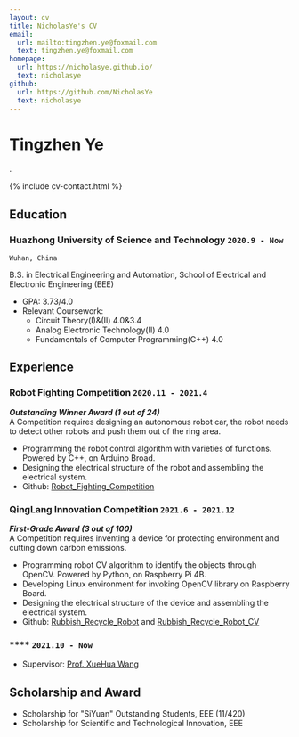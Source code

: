 ```yaml
---
layout: cv
title: NicholasYe's CV
email:
  url: mailto:tingzhen.ye@foxmail.com
  text: tingzhen.ye@foxmail.com
homepage:
  url: https://nicholasye.github.io/
  text: nicholasye
github:
  url: https://github.com/NicholasYe
  text: nicholasye
---
```


# Tingzhen Ye
.

<!--
include contact information from the front matter
Supported arguments:
    - homepage: url, text
    - phone
    - email
-->

{% include cv-contact.html %}

## Education

### **Huazhong University of Science and Technology** `2020.9 - Now`

```
Wuhan, China
```

B.S. in Electrical Engineering and Automation, School of Electrical and Electronic Engineering (EEE)
- GPA: 3.73/4.0
- Relevant Coursework:
  - Circuit Theory(I)&(II) 4.0&3.4
  - Analog Electronic Technology(II) 4.0
  - Fundamentals of Computer Programming(C++) 4.0

## Experience

### **Robot Fighting Competition** `2020.11 - 2021.4`
_**Outstanding Winner Award (1 out of 24)**_<br>
A Competition requires designing an autonomous robot car, the robot needs to detect other robots and push them out of the ring area. 
- Programming the robot control algorithm with varieties of functions. Powered by C++, on Arduino Broad.
- Designing the electrical structure of the robot and assembling the electrical system.
- Github: [Robot_Fighting_Competition](https://github.com/NicholasYe/Robot_Fighting_Competition)

### **QingLang Innovation Competition** `2021.6 - 2021.12`
_**First-Grade Award (3 out of 100)**_<br>
A Competition requires inventing a device for protecting environment and cutting down carbon emissions. 
- Programming robot CV algorithm to identify the objects through OpenCV. Powered by Python, on Raspberry Pi 4B.
- Developing Linux environment for invoking OpenCV library on Raspberry Board.
- Designing the electrical structure of the device and assembling the electrical system.
- Github: [Rubbish_Recycle_Robot](https://github.com/NicholasYe/Rubbish_Recycle_Robot) and [Rubbish_Recycle_Robot_CV](https://github.com/NicholasYe/Rubbish_Recycle_Robot_CV)

### **** `2021.10 - Now`

- Supervisor: [Prof. XueHua Wang](http://faculty.hust.edu.cn/wangxuehua/zh_CN/index.htm)

## Scholarship and Award

- Scholarship for "SiYuan" Outstanding Students, EEE (11/420)
- Scholarship for Scientific and Technological Innovation, EEE

<!-- ### Footer

Last updated: May 2013 -->
